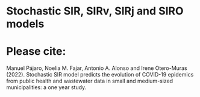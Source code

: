 # Stochastic SIR, SIRv, SIRj and SIRO models

# Please cite:

Manuel Pájaro, Noelia M. Fajar, Antonio A. Alonso and Irene Otero-Muras (2022). Stochastic SIR model predicts the evolution of COVID-19 epidemics from public health and wastewater data in small and medium-sized municipalities: a one year study.
